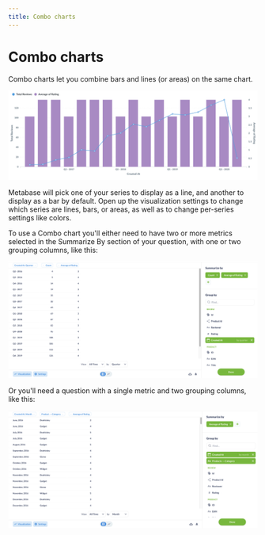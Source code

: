 ```yaml
---
title: Combo charts
---
```


# Combo charts

Combo charts let you combine bars and lines (or areas) on the same chart.

![Line + bar](../../images/combo-chart.png)

Metabase will pick one of your series to display as a line, and another to display as a bar by default. Open up the visualization settings to change which series are lines, bars, or areas, as well as to change per-series settings like colors.

To use a Combo chart you'll either need to have two or more metrics selected in the Summarize By section of your question, with one or two grouping columns, like this:

![Data for Line + Bar chart](../../images/combo-chart-data-1.png)

Or you'll need a question with a single metric and two grouping columns, like this:

![Data for Line + Bar chart](../../images/combo-chart-data-2.png)
